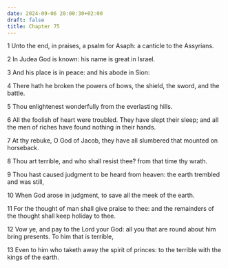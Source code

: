 ```yaml
---
date: 2024-09-06 20:00:30+02:00
draft: false
title: Chapter 75
---
```




1 Unto the end, in praises, a psalm for Asaph: a canticle to the Assyrians.

2 In Judea God is known: his name is great in Israel.

3 And his place is in peace: and his abode in Sion:

4 There hath he broken the powers of bows, the shield, the sword, and the battle.

5 Thou enlightenest wonderfully from the everlasting hills.

6 All the foolish of heart were troubled. They have slept their sleep; and all the men of riches have found nothing in their hands.

7 At thy rebuke, O God of Jacob, they have all slumbered that mounted on horseback.

8 Thou art terrible, and who shall resist thee? from that time thy wrath.

9 Thou hast caused judgment to be heard from heaven: the earth trembled and was still,

10 When God arose in judgment, to save all the meek of the earth.

11 For the thought of man shall give praise to thee: and the remainders of the thought shall keep holiday to thee.

12 Vow ye, and pay to the Lord your God: all you that are round about him bring presents. To him that is terrible,

13 Even to him who taketh away the spirit of princes: to the terrible with the kings of the earth.


